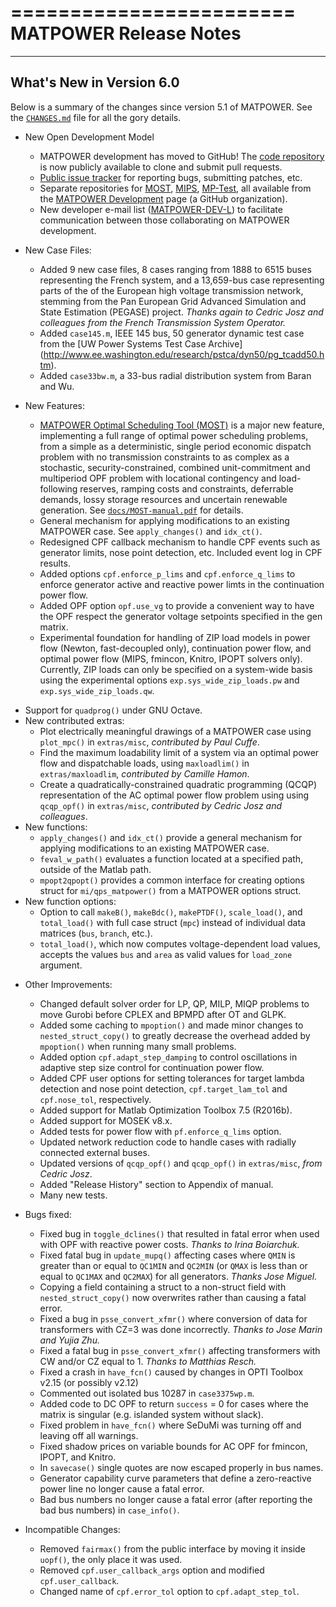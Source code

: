 ========================
 MATPOWER Release Notes 
========================

---------------------------
 What's New in Version 6.0
---------------------------

Below is a summary of the changes since version 5.1 of MATPOWER. See the
[`CHANGES.md`][1] file for all the gory details.

* New Open Development Model
  - MATPOWER development has moved to GitHub! The [code repository][2] is
    now publicly available to clone and submit pull requests.
  - [Public issue tracker][3] for reporting bugs, submitting patches, etc.
  - Separate repositories for [MOST][4], [MIPS][5], [MP-Test][6],
    all available from the [MATPOWER Development][7] page (a GitHub
    organization).
  - New developer e-mail list ([MATPOWER-DEV-L][8]) to facilitate
    communication between those collaborating on MATPOWER development.

* New Case Files:
  - Added 9 new case files, 8 cases ranging from 1888 to 6515 buses
    representing the French system, and a 13,659-bus case representing
    parts of the of the European high voltage transmission network,
    stemming from the Pan European Grid Advanced Simulation and State
    Estimation (PEGASE) project. *Thanks again to Cedric Josz and
    colleagues from the French Transmission System Operator.*
  - Added `case145.m`, IEEE 145 bus, 50 generator dynamic test case
    from the [UW Power Systems Test Case Archive]
    (http://www.ee.washington.edu/research/pstca/dyn50/pg_tcadd50.htm).
  - Added `case33bw.m`, a 33-bus radial distribution system from Baran
    and Wu.

* New Features:
  - [MATPOWER Optimal Scheduling Tool (MOST)][4] is a major new feature,
    implementing a full range of optimal power scheduling problems, from a
    simple as a deterministic, single period economic dispatch problem
    with no transmission constraints to as complex as a stochastic,
    security-constrained, combined unit-commitment and multiperiod OPF
    problem with locational contingency and load-following reserves,
    ramping costs and constraints, deferrable demands, lossy storage
    resources and uncertain renewable generation.
    See [`docs/MOST-manual.pdf`][9] for details.
  - General mechanism for applying modifications to an existing MATPOWER
    case. See `apply_changes()` and `idx_ct()`.
  - Redesigned CPF callback mechanism to handle CPF events such as
    generator limits, nose point detection, etc. Included event log
    in CPF results.
  - Added options `cpf.enforce_p_lims` and `cpf.enforce_q_lims` to
    enforce generator active and reactive power limts in the
    continuation power flow.
  - Added OPF option `opf.use_vg` to provide a convenient way to have
    the OPF respect the generator voltage setpoints specified in the
    gen matrix.
  - Experimental foundation for handling of ZIP load models in power flow
    (Newton, fast-decoupled only), continuation power flow, and optimal
    power flow (MIPS, fmincon, Knitro, IPOPT solvers only). Currently,
    ZIP loads can only be specified on a system-wide basis using the
    experimental options `exp.sys_wide_zip_loads.pw` and
    `exp.sys_wide_zip_loads.qw`.
 - Support for `quadprog()` under GNU Octave.
 - New contributed extras:
    - Plot electrically meaningful drawings of a MATPOWER case using
      `plot_mpc()` in `extras/misc`, *contributed by Paul Cuffe*.
    - Find the maximum loadability limit of a system via an optimal power
      flow and dispatchable loads, using `maxloadlim()` in `extras/maxloadlim`,
      *contributed by Camille Hamon*.
    - Create a quadratically-constrained quadratic programming (QCQP)
      representation of the AC optimal power flow problem using using
      `qcqp_opf()` in `extras/misc`, *contributed by Cedric Josz and
      colleagues*.
  - New functions:
    - `apply_changes()` and `idx_ct()` provide a general mechanism for
      applying modifications to an existing MATPOWER case.
    - `feval_w_path()` evaluates a function located at a specified path,
      outside of the Matlab path.
    - `mpopt2qpopt()` provides a common interface for creating options
      struct for `mi/qps_matpower()` from a MATPOWER options struct.
  - New function options:
    - Option to call `makeB()`, `makeBdc()`, `makePTDF()`, `scale_load()`,
      and `total_load()` with full case struct (`mpc`) instead of
      individual data matrices (`bus`, `branch`, etc.).
    - `total_load()`, which now computes voltage-dependent load values,
      accepts the values `bus` and `area` as valid values for `load_zone`
      argument.

* Other Improvements:
  - Changed default solver order for LP, QP, MILP, MIQP problems to move
    Gurobi before CPLEX and BPMPD after OT and GLPK.
  - Added some caching to `mpoption()` and made minor changes to
    `nested_struct_copy()` to greatly decrease the overhead added by
    `mpoption()` when running many small problems.
  - Added option `cpf.adapt_step_damping` to control oscillations in
    adaptive step size control for continuation power flow.
  - Added CPF user options for setting tolerances for target lambda
    detection and nose point detection, `cpf.target_lam_tol` and
    `cpf.nose_tol`, respectively.
  - Added support for Matlab Optimization Toolbox 7.5 (R2016b).
  - Added support for MOSEK v8.x.
  - Added tests for power flow with `pf.enforce_q_lims` option.
  - Updated network reduction code to handle cases with radially
    connected external buses.
  - Updated versions of `qcqp_opf()` and `qcqp_opf()` in `extras/misc`,
    *from Cedric Josz*.
  - Added "Release History" section to Appendix of manual.
  - Many new tests.

* Bugs fixed:
  - Fixed bug in `toggle_dclines()` that resulted in fatal error when used
    with OPF with reactive power costs. *Thanks to Irina Boiarchuk.*
  - Fixed fatal bug in `update_mupq()` affecting cases where `QMIN` is greater
    than or equal to `QC1MIN` and `QC2MIN` (or `QMAX` is less than or equal to
    `QC1MAX` and `QC2MAX`) for all generators. *Thanks Jose Miguel.*
  - Copying a field containing a struct to a non-struct field with
    `nested_struct_copy()` now overwrites rather than causing a fatal error.
  - Fixed a bug in `psse_convert_xfmr()` where conversion of data for
    transformers with CZ=3 was done incorrectly. *Thanks to Jose Marin
    and Yujia Zhu.*
  - Fixed a fatal bug in `psse_convert_xfmr()` affecting transformers with
    CW and/or CZ equal to 1. *Thanks to Matthias Resch.*
  - Fixed a crash in `have_fcn()` caused by changes in OPTI Toolbox v2.15
    (or possibly v2.12)
  - Commented out isolated bus 10287 in `case3375wp.m`.
  - Added code to DC OPF to return `success` = 0 for cases where the matrix
    is singular (e.g. islanded system without slack).
  - Fixed problem in `have_fcn()` where SeDuMi was turning off and leaving
    off all warnings.
  - Fixed shadow prices on variable bounds for AC OPF for fmincon,
    IPOPT, and Knitro.
  - In `savecase()` single quotes are now escaped properly in bus names.
  - Generator capability curve parameters that define a zero-reactive
    power line no longer cause a fatal error.
  - Bad bus numbers no longer cause a fatal error (after reporting the
    bad bus numbers) in `case_info()`.

* Incompatible Changes:
  - Removed `fairmax()` from the public interface by moving it inside `uopf()`,
    the only place it was used.
  - Removed `cpf.user_callback_args` option and modified
    `cpf.user_callback`.
  - Changed name of `cpf.error_tol` option to `cpf.adapt_step_tol`.


[1]: CHANGES.md
[2]: https://github.com/MATPOWER/matpower
[3]: https://github.com/MATPOWER/matpower/issues
[4]: https://github.com/MATPOWER/most
[5]: https://github.com/MATPOWER/mips
[6]: https://github.com/MATPOWER/mptest
[7]: https://github.com/MATPOWER/
[8]: http://www.pserc.cornell.edu/matpower/mailinglists.html#devlist
[9]: docs/MOST-manual.pdf
